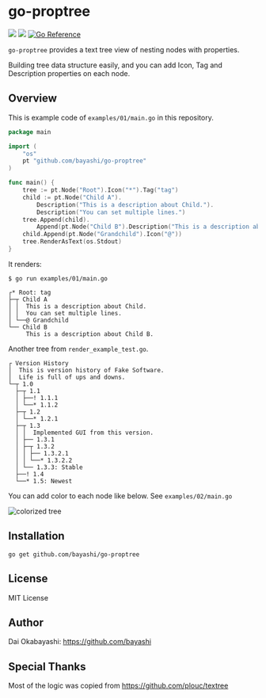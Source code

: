 # go-proptree

<a href="https://github.com/bayashi/go-proptree/blob/main/LICENSE"><img src="https://img.shields.io/badge/LICENSE-MIT-GREEN.png"></a>
<a href="https://github.com/bayashi/go-proptree/actions"><img src="https://github.com/bayashi/go-proptree/workflows/main/badge.svg?_t=1681289447"/></a>
<a href="https://pkg.go.dev/github.com/bayashi/go-proptree"><img src="https://pkg.go.dev/badge/github.com/bayashi/go-proptree.svg" alt="Go Reference"></a>

`go-proptree` provides a text tree view of nesting nodes with properties.

Building tree data structure easily, and you can add Icon, Tag and Description properties on each node.

## Overview

This is example code of `examples/01/main.go` in this repository.

```go
package main

import (
	"os"
	pt "github.com/bayashi/go-proptree"
)

func main() {
	tree := pt.Node("Root").Icon("*").Tag("tag")
	child := pt.Node("Child A").
		Description("This is a description about Child.").
		Description("You can set multiple lines.")
	tree.Append(child).
		Append(pt.Node("Child B").Description("This is a description about Child B."))
	child.Append(pt.Node("Grandchild").Icon("@"))
	tree.RenderAsText(os.Stdout)
}
```

It renders:

    $ go run examples/01/main.go
    
    ┌* Root: tag
    ├─┬ Child A
    │ │  This is a description about Child.
    │ │  You can set multiple lines.
    │ └──@ Grandchild
    └── Child B
         This is a description about Child B.
    

Another tree from `render_example_test.go`.

    ┌ Version History
    │  This is version history of Fake Software.
    │  Life is full of ups and downs.
    └─┬ 1.0
      ├─┬ 1.1
      │ ├──! 1.1.1
      │ └──* 1.1.2
      ├─┬ 1.2
      │ └──* 1.2.1
      ├─┬ 1.3
      │ │  Implemented GUI from this version.
      │ ├── 1.3.1
      │ ├─┬ 1.3.2
      │ │ ├── 1.3.2.1
      │ │ └──* 1.3.2.2
      │ └── 1.3.3: Stable
      ├──! 1.4
      └──* 1.5: Newest

You can add color to each node like below. See `examples/02/main.go`

![colorized tree](https://user-images.githubusercontent.com/42190/238113810-df59e086-b580-43a8-8c2f-3eda1641cb3a.png)


## Installation

    go get github.com/bayashi/go-proptree

## License

MIT License

## Author

Dai Okabayashi: https://github.com/bayashi

## Special Thanks

Most of the logic was copied from https://github.com/plouc/textree

